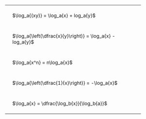 ---
---

#  
<br>
<style type="text/css">
#T_724b6 th.col_heading {
  text-align: left;
  font-size: 1em;
}
#T_724b6 td {
  text-align: left;
  font-size: 1em;
  padding: 1.5em;
}
#T_724b6_row0_col0, #T_724b6_row1_col0, #T_724b6_row2_col0, #T_724b6_row3_col0, #T_724b6_row4_col0 {
  width: 400px;
  white-space: pre-wrap;
}
</style>
<table id="T_724b6">
  <thead>
  </thead>
  <tbody>
    <tr>
      <td id="T_724b6_row0_col0" class="data row0 col0" >$\log_a{(xy)} = \log_a{x} + log_a{y}$</td>
    </tr>
    <tr>
      <td id="T_724b6_row1_col0" class="data row1 col0" >$\log_a{\left(\dfrac{x}{y}\right)} = \log_a{x} - log_a{y}$</td>
    </tr>
    <tr>
      <td id="T_724b6_row2_col0" class="data row2 col0" >$\log_a{x^n} = n\log_a{x}$</td>
    </tr>
    <tr>
      <td id="T_724b6_row3_col0" class="data row3 col0" >$\log_a{\left(\dfrac{1}{x}\right)} = -\log_a{x}$</td>
    </tr>
    <tr>
      <td id="T_724b6_row4_col0" class="data row4 col0" >$\log_a{x} = \dfrac{\log_b{x}}{\log_b{a}}$</td>
    </tr>
  </tbody>
</table>
